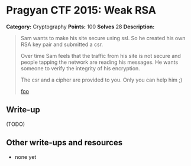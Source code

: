 # Pragyan CTF 2015: Weak RSA

**Category:** Cryptography
**Points:** 100
**Solves** 28
**Description:**

> Sam wants to make his site secure using ssl. So he created his own RSA key pair and submitted a csr.
>
> Over time Sam feels that the traffic from his site is not secure and people tapping the network are reading his messages. He wants someone to verify the integrity of his encryption.
>
> The csr and a cipher are provided to you. Only you can help him ;)
>
> [foo](foo)

## Write-up

(TODO)

## Other write-ups and resources

* none yet
